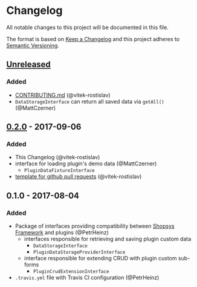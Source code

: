 # Changelog
All notable changes to this project will be documented in this file.

The format is based on [Keep a Changelog](http://keepachangelog.com/en/1.0.0/)
and this project adheres to [Semantic Versioning](http://semver.org/spec/v2.0.0.html).

## [Unreleased]
### Added
- [CONTRIBUTING.md](CONTRIBUTING.md) (@vitek-rostislav)
- `DataStorageInterface` can return all saved data via `getAll()` (@MattCzerner)

## [0.2.0] - 2017-09-06
### Added
- This Changelog (@vitek-rostislav)
- interface for loading plugin's demo data (@MattCzerner)
    - `PluginDataFixtureInterface`
- [template for github pull requests](docs/PULL_REQUEST_TEMPLATE.md) (@vitek-rostislav)

## 0.1.0 - 2017-08-04
### Added
- Package of interfaces providing compatibility between [Shopsys Framework](https://www.shopsys-framework.com) and plugins (@PetrHeinz)
    - interfaces responsible for retrieving and saving plugin custom data
        - `DataStorageInterface`
        - `PluginDataStorageProviderInterface`
    - interface responsible for extending CRUD with plugin custom sub-forms
        - `PluginCrudExtensionInterface`
- `.travis.yml` file with Travis CI configuration (@PetrHeinz)

[Unreleased]: https://github.com/shopsys/plugin-interface/compare/v0.2.0...HEAD
[0.2.0]: https://github.com/shopsys/plugin-interface/compare/v0.1.0...v0.2.0

